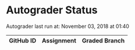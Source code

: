 # Autograder Status
Autograder last run at: November 03, 2018 at 01:40

| GitHub ID | Assignment | Graded Branch |
|-----------|------------|---------------|
